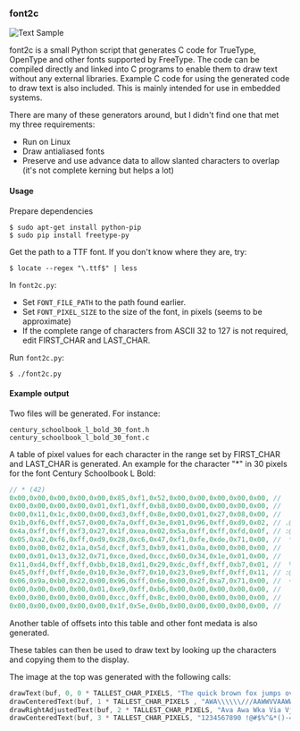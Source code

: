 ### font2c

![Text Sample](https://github.com/rogerdahl/font-to-c/blob/master/draw_text_sample.png)

font2c is a small Python script that generates C code for TrueType, OpenType and other fonts supported by FreeType. The code can be compiled directly and linked into C programs to enable them to draw text without any external libraries. Example C code for using the generated code to draw text is also included. This is mainly intended for use in embedded systems.

There are many of these generators around, but I didn't find one that met my three requirements:

- Run on Linux
- Draw antialiased fonts
- Preserve and use advance data to allow slanted characters to overlap (it's not complete kerning but helps a lot)

#### Usage

Prepare dependencies

    $ sudo apt-get install python-pip
    $ sudo pip install freetype-py
    
Get the path to a TTF font. If you don't know where they are, try:

    $ locate --regex "\.ttf$" | less

In `font2c.py`:

- Set `FONT_FILE_PATH` to the path found earlier.
- Set `FONT_PIXEL_SIZE` to the size of the font, in pixels (seems to be approximate)
- If the complete range of characters from ASCII 32 to 127 is not required, edit FIRST_CHAR and LAST_CHAR.

Run `font2c.py`:

    $ ./font2c.py
    
#### Example output

Two files will be generated. For instance:

    century_schoolbook_l_bold_30_font.h
    century_schoolbook_l_bold_30_font.c

A table of pixel values for each character in the range set by FIRST_CHAR and LAST_CHAR is generated. An
example for the character "*" in 30 pixels for the font Century Schoolbook L Bold:

```c
// * (42)
0x00,0x00,0x00,0x00,0x00,0x85,0xf1,0x52,0x00,0x00,0x00,0x00,0x00, //      +@-     
0x00,0x00,0x00,0x00,0x01,0xf1,0xff,0xb8,0x00,0x00,0x00,0x00,0x00, //      @@#     
0x00,0x11,0x1c,0x00,0x00,0xd3,0xff,0x8e,0x00,0x01,0x27,0x08,0x00, //   .  %@+  .  
0x1b,0xf6,0xff,0x57,0x00,0x7a,0xff,0x3e,0x01,0x96,0xff,0xd9,0x02, // .@@- =@: +@% 
0x4a,0xff,0xff,0xf3,0x27,0x1f,0xea,0x02,0x5a,0xff,0xff,0xfd,0x0f, // :@@@..@ -@@@ 
0x05,0xa2,0xf6,0xff,0xd9,0x28,0xc6,0x47,0xf1,0xfe,0xde,0x71,0x00, //  *@@%.#:@@%= 
0x00,0x00,0x02,0x1a,0x5d,0xcf,0xf3,0xb9,0x41,0x0a,0x00,0x00,0x00, //    .-#@#:    
0x00,0x01,0x13,0x32,0x71,0xce,0xed,0xcc,0x60,0x34,0x1e,0x01,0x00, //    .=#@#-:.  
0x11,0xd4,0xff,0xff,0xbb,0x18,0xd1,0x29,0xdc,0xff,0xff,0xb7,0x01, //  %@@# %.%@@# 
0x45,0xff,0xff,0xde,0x10,0x3e,0xf7,0x10,0x23,0xe9,0xff,0xff,0x11, // :@@% :@ .%@@ 
0x06,0x9a,0xb0,0x22,0x00,0x96,0xff,0x6e,0x00,0x2f,0xa7,0x71,0x00, //  +*. +@= .*= 
0x00,0x00,0x00,0x00,0x01,0xe9,0xff,0xb6,0x00,0x00,0x00,0x00,0x00, //      %@#     
0x00,0x00,0x00,0x00,0x00,0xcc,0xff,0x8c,0x00,0x00,0x00,0x00,0x00, //      #@+     
0x00,0x00,0x00,0x00,0x00,0x1f,0x5e,0x0b,0x00,0x00,0x00,0x00,0x00, //      .-      
```

Another table of offsets into this table and other font medata is also generated.

These tables can then be used to draw text by looking up the characters and copying them to the display.

The image at the top was generated with the following calls:

```c
drawText(buf, 0, 0 * TALLEST_CHAR_PIXELS, "The quick brown fox jumps over the lazy dog");
drawCenteredText(buf, 1 * TALLEST_CHAR_PIXELS , "AWA\\\\\\///AAWWVVAAWWVWVWVW");
drawRightAdjustedText(buf, 2 * TALLEST_CHAR_PIXELS, "Ava Awa Wka Via Vja");
drawCenteredText(buf, 3 * TALLEST_CHAR_PIXELS, "1234567890 !@#$%^&*()-=_+~`';:?></.,");
```
